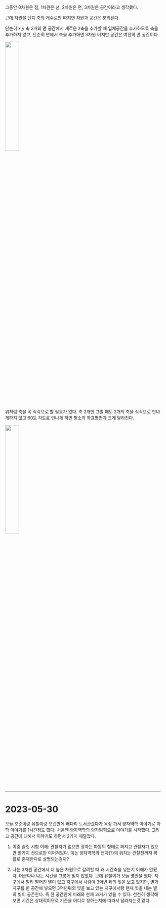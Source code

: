 그동안 0차원은 점, 1차원은 선, 2차원은 면, 3차원은 공간이라고 생각했다.

근데 차원을 단지 축의 개수로만 따지면 차원과 공간은 분리된다.

단순히 x,y 축 2개의 면 공간에서 새로운 z축을 추가할 때 입체공간을 추가하도록 축을 추가하지 않고, 단순히 면에서 축을 추가하면 3차원 이지만 공간은 여전히 면 공간이다.

<img src="https://user-images.githubusercontent.com/61288262/229801655-2e55159a-26e9-4d3a-84c4-b9643dc71ea2.jpg" width="30%">


위처럼 축을 꼭 직각으로 할 필요가 없다. 축 2개만 그릴 때도 2개의 축을 직각으로 만나게하지 않고 60도 각도로 만나게 하면 평소의 좌표평면과 크게 달라진다. 

<img src="https://user-images.githubusercontent.com/61288262/229801665-2787e808-d674-4c77-8450-500f2e3f3e2c.jpg" width="30%">

---

# 2023-05-30
오늘 호준이랑 유철이랑 오랜만에 배다리 도서관갔다가 옥상 가서 양자역학 이야기로 과학 이야기를 1시간정도 했다. 처음엔 양자역학의 양자얽힘으로 이야기를 시작했다. 그리고 공간에 대해서 이야기도  하면서 2가지 깨달았다.

1. 이중 슬릿 시험 이해: 관찰자가 없으면 광자는 파동의 형태로 퍼지고 관찰자가 있으면 한가지 선으로만 이어져있다. 이는 양자역학의 전자(?)의 위치는 관찰전까지 확률로 존재한다로 설명되는걸까?

2. 나는 3차원 공간에서 더 높은 차원으로 갈려할 때 왜 시간축을 넣는지 이해가 안됬다. 더군다나 나는 시간을 그렇게 믿지 않았다. 근데 유철이가 오늘 명언을 했다. 지구에서 멀리 떨어진 별이 있고 지구에서 사람이 3억년 뒤의 빛을 보고 있지만, 별과 지구를 한 공간에 넣으면 3억년뒤의 빛을 보고 있는 지구에서랑 현재 빛을 내는 별의 빛이 공존한다. 즉 한 공간안에 미래와 현재 과거가 있을 수 있다. 천천히 생각해보면 시간은 상대적이므로 기준을 어디로 정하는지에 따라서 달라지는것 같다.